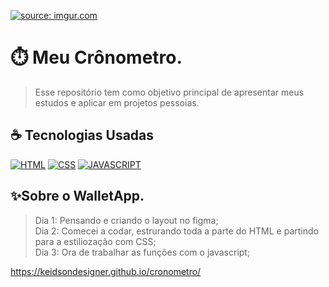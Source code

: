 <a href="https://imgur.com/j9xa0BY"><img src="https://i.imgur.com/j9xa0BY.png" title="source: imgur.com" /></a>

# ⏱️ Meu Crônometro.
> Esse repositório tem como objetivo principal de apresentar meus estudos e aplicar em projetos pessoias.

## ☕ Tecnologias Usadas

[![HTML](https://img.shields.io/badge/html%20-%23323330.svg?&style=for-the-badge&logo=html&logoColor=black&color=FF8000)](#)
[![CSS](https://img.shields.io/badge/css%20-%23323330.svg?&style=for-the-badge&logo=css&logoColor=black&color=2E64FE)](#)
[![JAVASCRIPT](https://img.shields.io/badge/javascript%20-%23323330.svg?&style=for-the-badge&logo=css&logoColor=black&color=FFFF00)](#)


## ✨Sobre o WalletApp.
> Dia 1: Pensando e criando o layout no figma;<br>
> Dia 2: Comecei a codar, estrurando toda a parte do HTML e partindo para a estiliozação com CSS;<br>
> Dia 3: Ora de trabalhar as funções com o javascript;

https://keidsondesigner.github.io/cronometro/
